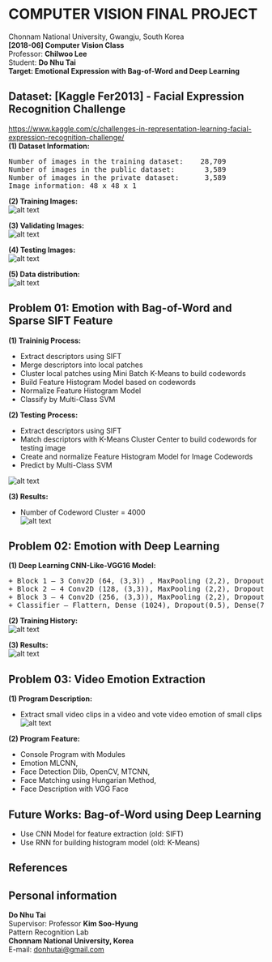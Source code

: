 # COMPUTER VISION FINAL PROJECT
Chonnam National University, Gwangju, South Korea<br/>
**[2018-06] Computer Vision Class**<br/>
Professor: **Chilwoo Lee**<br/>
Student: **Do Nhu Tai**<br/>
**Target: Emotional Expression with Bag-of-Word and Deep Learning**<br/>

## Dataset: [Kaggle Fer2013] - Facial Expression Recognition Challenge
<a href="https://www.kaggle.com/c/challenges-in-representation-learning-facial-expression-recognition-challenge/">https://www.kaggle.com/c/challenges-in-representation-learning-facial-expression-recognition-challenge/</a></br>
**(1) Dataset Information:**<br/>
<pre>
Number of images in the training dataset:	 28,709
Number of images in the public dataset:		  3,589
Number of images in the private dataset:	  3,589
Image information: 48 x 48 x 1
</pre>
**(2) Training Images:**<br/>
![alt text](https://github.com/dntai/dntai_chonnam_computer_vision/blob/master/images/training_images.png)

**(3) Validating Images:**<br/>
![alt text](https://github.com/dntai/dntai_chonnam_computer_vision/blob/master/images/validating_images.png)

**(4) Testing Images:**<br/>
![alt text](https://github.com/dntai/dntai_chonnam_computer_vision/blob/master/images/testing_images.png)

**(5) Data distribution:**<br/>
![alt text](https://github.com/dntai/dntai_chonnam_computer_vision/blob/master/images/histogram_images.png)

## Problem 01: Emotion with Bag-of-Word and Sparse SIFT Feature

**(1) Traininig Process:**<br/>
+ Extract descriptors using SIFT<br/>
+ Merge descriptors into local patches<br/>
+ Cluster local patches using Mini Batch K-Means to build codewords<br/>
+ Build Feature Histogram Model based on codewords<br/>
+ Normalize Feature Histogram Model
+ Classify by Multi-Class SVM<br/>

**(2) Testing Process:**<br/>
+ Extract descriptors using SIFT<br/>
+ Match descriptors with K-Means Cluster Center to build codewords for testing image<br/>
+ Create and normalize Feature Histogram Model for Image Codewords<br/>
+ Predict by Multi-Class SVM<br/>

![alt text](https://github.com/dntai/dntai_chonnam_computer_vision/blob/master/images/BagOfWord_Model.png)

**(3) Results:**<br/>
+ Number of Codeword Cluster = 4000<br/>
![alt text](https://github.com/dntai/dntai_chonnam_computer_vision/blob/master/images/BagOfWord_Result.png)

## Problem 02: Emotion with Deep Learning

**(1) Deep Learning CNN-Like-VGG16 Model:**<br/>
<pre>
+ Block 1 – 3 Conv2D (64, (3,3)) , MaxPooling (2,2), Dropout (0.2)
+ Block 2 – 4 Conv2D (128, (3,3)), MaxPooling (2,2), Dropout (0.2)
+ Block 3 – 4 Conv2D (256, (3,3)), MaxPooling (2,2), Dropout (0.2)
+ Classifier – Flattern, Dense (1024), Dropout(0.5), Dense(7, SoftMax)
</pre>

**(2) Training History:**<br/>
![alt text](https://github.com/dntai/dntai_chonnam_computer_vision/blob/master/images/CNN_Training.png)

**(3) Results:**<br/>
![alt text](https://github.com/dntai/dntai_chonnam_computer_vision/blob/master/images/CNN_Result.png)

## Problem 03: Video Emotion Extraction

**(1) Program Description:**<br/>
+ Extract small video clips in a video and vote video emotion of small clips<br/>
![alt text](https://github.com/dntai/dntai_chonnam_computer_vision/blob/master/images/VideoEmotionExtraction.png)

**(2) Program Feature:**<br/>
+ Console Program with Modules <br/>
+ Emotion MLCNN, <br/>
+ Face Detection Dlib, OpenCV, MTCNN, <br/>
+ Face Matching using Hungarian Method, <br/>
+ Face Description with VGG Face<br/>

## Future Works: Bag-of-Word using Deep Learning
+ Use CNN Model for feature extraction (old: SIFT)<br/>
+ Use RNN for building histogram model (old: K-Means)<br/>

## References

## Personal information
**Do Nhu Tai**<br/>
Supervisor: Professor **Kim Soo-Hyung**<br/>
Pattern Recognition Lab<br/>
**Chonnam National University, Korea**<br/>
E-mail: donhutai@gmail.com<br/>
